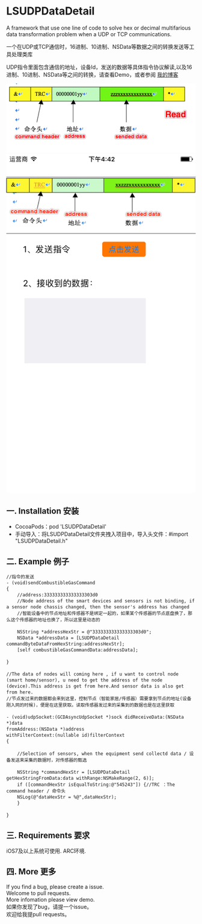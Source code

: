 # LSUDPDataDetail
A framework that use one line of code to solve hex or decimal multifarious data transformation problem when a UDP or TCP communications.

一个在UDP或TCP通信时，16进制、10进制、NSData等数据之间的转换发送等工具处理类库

UDP指令里面包含通信的地址，设备Id，发送的数据等具体指令协议解读,以及16进制、10进制、NSData等之间的转换，请查看Demo，或者参阅 [我的博客](http://www.jianshu.com/users/5df251480905/latest_articles)

 ![image](https://github.com/CoderLSWang/LSUDPDataDetail/blob/master/LSUDPDataDetail/ScreenShots/Snip20161202_30.png) 
 ![image](https://github.com/CoderLSWang/LSUDPDataDetail/blob/master/LSUDPDataDetail/ScreenShots/SimulatorScreenShothome.png)


## 一. Installation 安装

* CocoaPods：pod 'LSUDPDataDetail'
* 手动导入：将LSUDPDataDetail文件夹拽入项目中，导入头文件：#import "LSUDPDataDetail.h"

## 二. Example 例子

    //指令的发送
    - (void)sendCombustibleGasCommand
    {
        //address:333333333333333303d0
        //Node address of the smart devices and sensors is not binding, if a sensor node chassis changed, then the sensor's address has changed
        //智能设备中的节点地址和传感器不是绑定一起的，如果某个传感器的节点底盘换了，那么这个传感器的地址也换了，所以这里是动态的

        NSString *addressHexStr = @"333333333333333303d0";
        NSData *addressData = [LSUDPDataDetail commandByteDataFromHexString:addressHexStr];
        [self combustibleGasCommandData:addressData];

    }

    //The data of nodes will coming here , if u want to control node (smart home/sensor), u need to get the address of the node (device).This address is get from here.And sensor data is also get from here.
    //节点发过来的数据都会来到这里，控制节点（智能家居/传感器）需要拿到节点的地址(设备刚入网的时候)，便是在这里获取。读取传感器发过来的采集到的数据也是在这里获取

    - (void)udpSocket:(GCDAsyncUdpSocket *)sock didReceiveData:(NSData *)data
    fromAddress:(NSData *)address
    withFilterContext:(nullable id)filterContext
    {

        //Selection of sensors, when the equipment send collectd data / 设备发送来采集的数据时，对传感器的甄选

        NSString *commandHexStr = [LSUDPDataDetail getHexStringFromData:data withRange:NSMakeRange(2, 6)];
        if ([commandHexStr isEqualToString:@"545243"]) {//TRC ：The command header / 命令头
        NSLog(@"dataHexStr = %@",dataHexStr);
        }

    }


## 三. Requirements 要求
iOS7及以上系统可使用. ARC环境.

## 四. More 更多 

If you find a bug, please create a issue.  
Welcome to pull requests.  
More infomation please view demo.  
如果你发现了bug，请提一个issue。  
欢迎给我提pull requests。  

